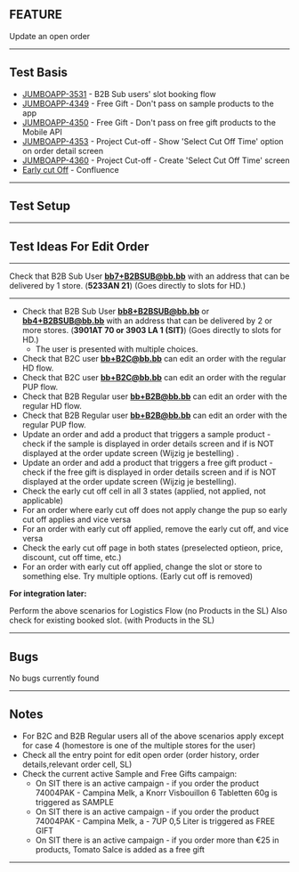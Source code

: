 ## FEATURE
Update an open order
***
## Test Basis
* [JUMBOAPP-3531](https://icemobile.atlassian.net/browse/JUMBOAPP-3531) - B2B Sub users' slot booking flow
* [JUMBOAPP-4349](https://icemobile.atlassian.net/browse/JUMBOAPP-4349) - Free Gift - Don't pass on sample products to the app
* [JUMBOAPP-4350](https://icemobile.atlassian.net/browse/JUMBOAPP-4350) - Free Gift - Don't pass on free gift products to the Mobile API
* [JUMBOAPP-4353](https://icemobile.atlassian.net/browse/JUMBOAPP-4353) - Project Cut-off - Show 'Select Cut Off Time' option on order detail screen
* [JUMBOAPP-4360](https://icemobile.atlassian.net/browse/JUMBOAPP-4360) - Project Cut-off - Create 'Select Cut Off Time' screen
* [Early cut Off](https://icemobile.atlassian.net/wiki/display/JUM/Early+cutoff+time+discount) - Confluence
***
## Test Setup
***

## Test Ideas For Edit Order

*** 

Check that B2B Sub User **bb7+B2BSUB@bb.bb** with an address that can be delivered by 1 store. (**5233AN 21**) (Goes directly to slots for HD.)

***

* Check that B2B Sub User  **bb8+B2BSUB@bb.bb** or **bb4+B2BSUB@bb.bb** with an address that can be delivered by 2 or more stores. (**3901AT 70  or 3903 LA 1 (SIT)**)  (Goes directly to slots for HD.)
	* The user is presented with multiple choices.
* Check that B2C user **bb+B2C@bb.bb** can edit an order with the regular HD flow.
* Check that B2C user **bb+B2C@bb.bb** can edit an order with the regular PUP flow.
* Check that B2B Regular user **bb+B2B@bb.bb** can edit an order with the regular HD flow.
* Check that B2B Regular user **bb+B2B@bb.bb** can edit an order with the regular PUP flow.
* Update an order and add a product that triggers a sample product - check if the sample is displayed in order details screen and if is NOT displayed at the order update screen (Wijzig je bestelling) . 
* Update an order and add a product that triggers a free gift product - check if the free gift is displayed in order details screen and if is NOT displayed at the order update screen (Wijzig je bestelling).
* Check the early cut off cell in all 3 states (applied, not applied, not applicable)
* For an order where early cut off does not apply change the pup so early cut off applies and vice versa
* For an order with early cut off applied, remove the early cut off, and vice versa 
* Check the early cut off page in both states (preselected optieon, price, discount, cut off time, etc.) 
* For an order with early cut off applied, change the slot or store to something else. Try multiple options. (Early cut off is removed)

**For integration later:**

Perform the above scenarios for Logistics Flow (no Products in the SL)
Also check for existing booked slot. (with Products in the SL)

***

## Bugs
No bugs currently found

***

## Notes
* For B2C and B2B Regular users all of the above scenarios apply except for case 4 (homestore is one of the multiple stores for the user)
* Check all the entry point for edit open order (order history, order details,relevant order cell, SL)
* Check the current active Sample and Free Gifts campaign:
	* On SIT there is an active campaign - if you order the product 74004PAK - Campina Melk, a Knorr Visbouillon 6 Tabletten 60g is triggered as SAMPLE 
	* On SIT there is an active campaign - if you order the product 74004PAK - Campina Melk, a - 7UP 0,5 Liter is triggered as FREE GIFT 
	* On SIT there is an active campaign - if you order more than €25 in products, Tomato Salce is added as a free gift
***
